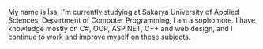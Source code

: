 My name is İsa, I'm currently studying at Sakarya University of Applied Sciences, Department of Computer Programming, I am a sophomore. I have knowledge mostly on C#, OOP, ASP.NET, C++ and web design, and I continue to work and improve myself on these subjects.
